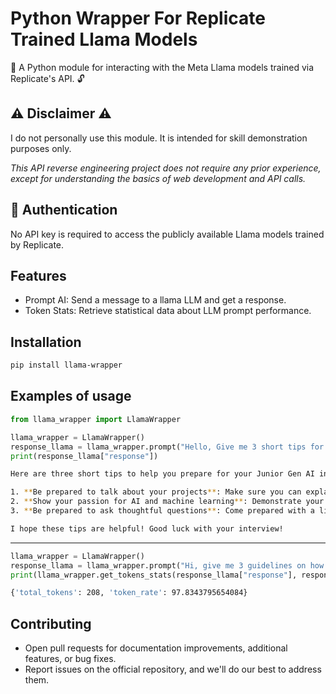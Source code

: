 # Python Wrapper For Replicate Trained Llama Models
🦙 A Python module for interacting with the Meta Llama models trained via Replicate's API. 🔓

## ⚠️ Disclaimer ⚠️
I do not personally use this module. It is intended for skill demonstration purposes only.

*This API reverse engineering project does not require any prior experience, except for understanding the basics of web development and API calls.*

## 🔑 Authentication
No API key is required to access the publicly available Llama models trained by Replicate.

## Features
- Prompt AI: Send a message to a llama LLM and get a response.
- Token Stats: Retrieve statistical data about LLM prompt performance.

## Installation
```bash
pip install llama-wrapper
```

## Examples of usage
```python
from llama_wrapper import LlamaWrapper

llama_wrapper = LlamaWrapper()
response_llama = llama_wrapper.prompt("Hello, Give me 3 short tips for my Junior Gen AI internship interview?")
print(response_llama["response"])
```
```bash
Here are three short tips to help you prepare for your Junior Gen AI internship interview:

1. **Be prepared to talk about your projects**: Make sure you can explain your projects in detail, including the problems you solved, the technologies you used, and the results you achieved.
2. **Show your passion for AI and machine learning**: Demonstrate your enthusiasm for AI and machine learning by sharing your thoughts on the latest developments in the field, and how you think AI and machine learning can be applied to real-world problems.
3. **Be prepared to ask thoughtful questions**: Come prepared with a list of thoughtful questions to ask the interviewer. This will show that you are interested in the company and the role, and that you are willing to learn and grow.

I hope these tips are helpful! Good luck with your interview!
```
---
```python
llama_wrapper = LlamaWrapper()
response_llama = llama_wrapper.prompt("Hi, give me 3 guidelines on how to become rich?")
print(llama_wrapper.get_tokens_stats(response_llama["response"], response_llama["response_time"]))
```
```bash
{'total_tokens': 208, 'token_rate': 97.8343795654084}
```

## Contributing
- Open pull requests for documentation improvements, additional features, or bug fixes.
- Report issues on the official repository, and we'll do our best to address them.
